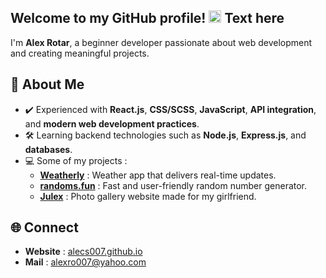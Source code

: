 ## Welcome to my GitHub profile! <img src="[https://example.com/animated-emoji.gif](https://media4.giphy.com/media/v1.Y2lkPTc5MGI3NjExZHN1M3dieDE5ZjI5ZWVnY2h3MTJ2dnFncTE3OW1va29kYnh5bDN1ZSZlcD12MV9pbnRlcm5hbF9naWZfYnlfaWQmY3Q9cw/O7idAw0IBgPWB5pMhT/giphy.gif)" width="20" height="20" alt="emoji" /> Text here






I'm **Alex Rotar**, a beginner developer passionate about web development and creating meaningful projects.  

## 🔎 About Me  
- ✔️ Experienced with **React.js**, **CSS/SCSS**, **JavaScript**, **API integration**, and **modern web development practices**.
- 🛠  Learning backend technologies such as **Node.js**, **Express.js**, and **databases**.    
- 💻 Some of my projects :  
  - **[Weatherly](https://github.com/alecs007/weatherly)** : Weather app that delivers real-time updates.
  - **[randoms.fun](https://github.com/alecs007/randoms.fun)** : Fast and user-friendly random number generator.
  - **[Julex](https://github.com/alecs007/julex)** : Photo gallery website made for my girlfriend.

## 🌐 Connect  
- **Website** : [alecs007.github.io](https://alecs007.github.io)
- **Mail** : alexro007@yahoo.com


